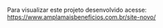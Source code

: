 Para visualizar este projeto desenvolvido acesse: https://www.amplamaisbeneficios.com.br/site-novo/

